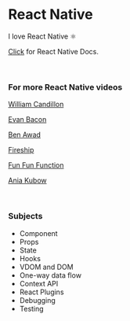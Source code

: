 <h1>React Native</h1>
<p>I love React Native ⚛️</p>

<p><a href="https://reactnative.dev/docs/getting-started">Click</a> for React Native Docs.</p>
<br>
<h3>For more React Native videos</h3>
<p><a href="https://www.youtube.com/user/wcandill/videos">William Candillon</a></p>
<p><a href="https://www.youtube.com/user/Baconbrix/videos">Evan Bacon</a></p>
<p><a href="https://www.youtube.com/user/99baddawg/videos">Ben Awad</a></p>
<p><a href="https://www.youtube.com/channel/UCsBjURrPoezykLs9EqgamOA/videos">Fireship</a></p>
<p><a href="https://www.youtube.com/channel/UCO1cgjhGzsSYb1rsB4bFe4Q/videos">Fun Fun Function</a></p>
<p><a href="https://www.youtube.com/channel/UC5DNytAJ6_FISueUfzZCVsw/videos">Ania Kubow</a></p>
<br>
<h3>Subjects</h3>
<ul>
  <li>Component</li>
  <li>Props</li>
  <li>State</li>
  <li>Hooks</li>
  <li>VDOM and DOM</li>
  <li>One-way data flow</li>
  <li>Context API</li>
  <li>React Plugins</li>
  <li>Debugging</li>
  <li>Testing</li>
</ul>

